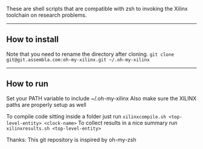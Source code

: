 These are shell scripts that are compatible with zsh to invoking the Xilinx
toolchain on research problems.

----------------
How to install
----------------

Note that you need to rename the directory after cloning.
```git clone git@git.assembla.com:oh-my-xilinx.git ~/.oh-my-xilinx```

--------------
How to run
--------------
Set your PATH variable to include ~/.oh-my-xilinx
Also make sure the XILINX paths are properly setup as well

To compile code sitting inside a folder just run ```xilinxcompile.sh <top-level-entity> <clock-name>```
To collect results in a nice summary run ```xilinxresults.sh <top-level-entity>```

Thanks: This git repository is inspired by oh-my-zsh